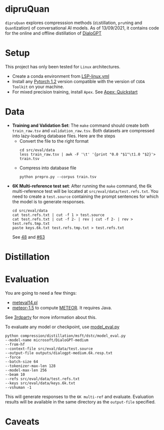 # dipruQuan

`dipruQuan` explores compresssion methods (`di`stillation, `pru`ning and `Quan`tization) of conversational AI models.
As of 13/09/2021, it contains code for the online and offline distillation of [DialoGPT](https://github.com/microsoft/DialoGPT) 

# Setup
This project has only been tested for `Linux` architectures. 
* Create a conda environment from [LSP-linux.yml](LSP-linux.yml)
* Install any [Pytorch 1.2](https://pytorch.org/get-started/previous-versions/) version compatible with the version of `CUDA Toolkit` on your machine. 
* For mixed precision training, install `Apex`. See [Apex: Quickstart](https://github.com/NVIDIA/apex#linux)

# Data
- **Training and Validation Set**:
The `make` command should create both `train_raw.tsv` and `validation_raw.tsv`. Both datasets are compressed into lazy-loading database files. Here are the steps
    * Convert the file to the right format
        ```commandline
        cd src/eval/data
        less train_raw.tsv | awk -F '\t' '{print "0.0 "$1"\t1.0 "$2}'> train.tsv
        ```
    * Compress into database file
        ```commandline
        python prepro.py --corpus train.tsv
        ```
- **6K Multi-reference test set**:
After running the `make` command, the 6k multi-reference test will be located at `src/eval/data/test.refs.txt`. You need to create a `test.source` containing the prompt sentences for which the model is to generate responses. 
    ```commandline
    cd src/eval/data
    cat test.refs.txt | cut -f 1 > test.source
    cat test.refs.txt | cut -f 2- | rev | cut -f 2- | rev > test.refs.tmp.txt
    paste keys.6k.txt test.refs.tmp.txt > test.refs.txt
    ```
    See [48](https://github.com/microsoft/DialoGPT/issues/48) and [#63](https://github.com/microsoft/DialoGPT/issues/63)
# Distillation


# Evaluation
You are going to need a few things:
- [meteval14.pl](https://github.com/moses-smt/mosesdecoder/blob/master/scripts/generic/mteval-v14.pl)
- [meteor-1.5](http://www.cs.cmu.edu/~alavie/METEOR/download/meteor-1.5.tar.gz) to compute [METEOR](http://www.cs.cmu.edu/~alavie/METEOR/index.html). It requires Java.

See [3rdparty](src/eval/3rdparty/README.md) for more information about this.

To evaluate any model or checkpoint, use [model_eval.py](src/eval/model_eval.py)
```
python compression/distillation/msft/dstc/model_eval.py
--model-name microsoft/DialoGPT-medium
--from-hf
--context-file src/eval/data/test.source
--output-file outputs/dialogpt-medium.6k.resp.txt
--force
--batch-size 64
--tokenizer-max-len 128
--model-max-len 256
--beam 10
--refs src/eval/data/test.refs.txt
--keys src/eval/data/keys.6k.txt
--vshuman -1
```
This will generate responses to the `6K multi-ref` and evaluate. Evaluation results will be available in the same directory as the `output-file` specified. 

# Caveats
